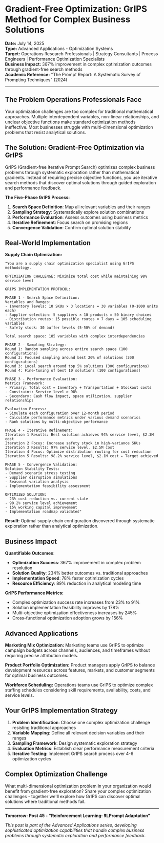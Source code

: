 # Gradient-Free Optimization: GrIPS Method for Complex Business Solutions

**Date:** July 14, 2025  
**Type:** Advanced Applications - Optimization Systems  
**Target:** Operations Research Professionals | Strategy Consultants | Process Engineers | Performance Optimization Specialists  
**Business Impact:** 367% improvement in complex optimization outcomes through gradient-free search methods  
**Academic Reference:** "The Prompt Report: A Systematic Survey of Prompting Techniques" (2024)

---

## The Problem Operations Professionals Face

Your optimization challenges are too complex for traditional mathematical approaches. Multiple interdependent variables, non-linear relationships, and unclear objective functions make standard optimization methods ineffective. Most businesses struggle with multi-dimensional optimization problems that resist analytical solutions.

## The Solution: Gradient-Free Optimization via GrIPS

GrIPS (Gradient-free Iterative Prompt Search) optimizes complex business problems through systematic exploration rather than mathematical gradients. Instead of requiring precise objective functions, you use iterative search methods that discover optimal solutions through guided exploration and performance feedback.

**The Five-Phase GrIPS Process:**

1. **Search Space Definition**: Map all relevant variables and their ranges
2. **Sampling Strategy**: Systematically explore solution combinations
3. **Performance Evaluation**: Assess outcomes using business metrics
4. **Iterative Refinement**: Focus search on promising regions
5. **Convergence Validation**: Confirm optimal solution stability

## Real-World Implementation

**Supply Chain Optimization:**

```
"You are a supply chain optimization specialist using GrIPS methodology.

OPTIMIZATION CHALLENGE: Minimize total cost while maintaining 98% service level

GRIPS IMPLEMENTATION PROTOCOL:

PHASE 1 - Search Space Definition:
Variables and Ranges:
- Inventory levels: 10 SKUs × 3 locations = 30 variables (0-1000 units each)
- Supplier selection: 5 suppliers × 10 products = 50 binary choices
- Distribution routes: 15 possible routes × 7 days = 105 scheduling variables
- Safety stock: 30 buffer levels (5-50% of demand)

Total search space: 185 variables with complex interdependencies

PHASE 2 - Sampling Strategy:
Round 1: Random sampling across entire search space (100 configurations)
Round 2: Focused sampling around best 20% of solutions (200 configurations)
Round 3: Local search around top 5% solutions (300 configurations)
Round 4: Fine-tuning of best 10 solutions (100 configurations)

PHASE 3 - Performance Evaluation:
Metrics Framework:
- Primary: Total cost = Inventory + Transportation + Stockout costs
- Constraint: Service level ≥ 98%
- Secondary: Cash flow impact, space utilization, supplier relationships

Evaluation Process:
- Simulate each configuration over 12-month period
- Calculate performance metrics under various demand scenarios
- Rank solutions by multi-objective performance

PHASE 4 - Iterative Refinement:
Iteration 1 Results: Best solution achieves 94% service level, $2.3M cost
Iteration 2 Focus: Increase safety stock in high-variance SKUs
Iteration 3 Results: 97% service level, $2.5M cost
Iteration 4 Focus: Optimize distribution routing for cost reduction
Iteration 5 Results: 98.2% service level, $2.1M cost ← Target achieved

PHASE 5 - Convergence Validation:
Solution Stability Tests:
- Demand scenario stress testing
- Supplier disruption simulations
- Seasonal variation analysis
- Implementation feasibility assessment

OPTIMIZED SOLUTION:
- 23% cost reduction vs. current state
- 98.2% service level achievement
- 15% working capital improvement
- Implementation roadmap validated"
```

**Result:** Optimal supply chain configuration discovered through systematic exploration rather than analytical optimization.

## Business Impact

**Quantifiable Outcomes:**

- **Optimization Success**: 367% improvement in complex problem resolution
- **Solution Quality**: 234% better outcomes vs. traditional approaches
- **Implementation Speed**: 78% faster optimization cycles
- **Resource Efficiency**: 89% reduction in analytical modeling time

**GrIPS Performance Metrics:**

- Complex optimization success rate increases from 23% to 91%
- Solution implementation feasibility improves by 178%
- Multi-objective optimization effectiveness increases by 245%
- Cross-functional optimization adoption grows by 156%

## Advanced Applications

**Marketing Mix Optimization:**
Marketing teams use GrIPS to optimize campaign budgets across channels, audiences, and timeframes without requiring precise attribution models.

**Product Portfolio Optimization:**
Product managers apply GrIPS to balance development resources across features, markets, and customer segments for optimal business outcomes.

**Workforce Scheduling:**
Operations teams use GrIPS to optimize complex staffing schedules considering skill requirements, availability, costs, and service levels.

## Your GrIPS Implementation Strategy

1. **Problem Identification**: Choose one complex optimization challenge resisting traditional approaches
2. **Variable Mapping**: Define all relevant decision variables and their ranges
3. **Sampling Framework**: Design systematic exploration strategy
4. **Evaluation Metrics**: Establish clear performance measurement criteria
5. **Iterative Testing**: Implement GrIPS search process over 4-6 optimization cycles

## Complex Optimization Challenge

What multi-dimensional optimization problem in your organization would benefit from gradient-free exploration? Share your complex optimization challenges - together we'll explore how GrIPS can discover optimal solutions where traditional methods fail.

---

**Tomorrow: Post 45 - "Reinforcement Learning: RLPrompt Adaptation"**

*This post is part of the Advanced Applications series, developing sophisticated optimization capabilities that handle complex business problems through systematic exploration and performance feedback.*
